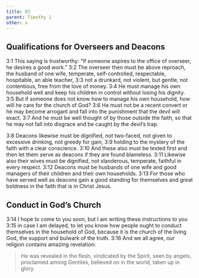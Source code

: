 ```yaml
---
title: 03
parent: Timothy 1
other: x
---
```

## Qualifications for Overseers and Deacons

<a name="3:1">3:1</a> This saying is trustworthy: “If someone aspires to the office of overseer, he desires a good work.” <a name="3:2">3:2</a> The overseer then must be above reproach, the husband of one wife, temperate, self-controlled, respectable, hospitable, an able teacher, <a name="3:3">3:3</a> not a drunkard, not violent, but gentle, not contentious, free from the love of money. <a name="3:4">3:4</a> He must manage his own household well and keep his children in control without losing his dignity. <a name="3:5">3:5</a> But if someone does not know how to manage his own household, how will he care for the church of God? <a name="3:6">3:6</a> He must not be a recent convert or he may become arrogant and fall into the punishment that the devil will exact. <a name="3:7">3:7</a> And he must be well thought of by those outside the faith, so that he may not fall into disgrace and be caught by the devil’s trap.

<a name="3:8">3:8</a> Deacons likewise must be dignified, not two-faced, not given to excessive drinking, not greedy for gain, <a name="3:9">3:9</a> holding to the mystery of the faith with a clear conscience. <a name="3:10">3:10</a> And these also must be tested first and then let them serve as deacons if they are found blameless. <a name="3:11">3:11</a> Likewise also their wives must be dignified, not slanderous, temperate, faithful in every respect. <a name="3:12">3:12</a> Deacons must be husbands of one wife and good managers of their children and their own households. <a name="3:13">3:13</a> For those who have served well as deacons gain a good standing for themselves and great boldness in the faith that is in Christ Jesus.

## Conduct in God’s Church

<a name="3:14">3:14</a> I hope to come to you soon, but I am writing these instructions to you <a name="3:15">3:15</a> in case I am delayed, to let you know how people ought to conduct themselves in the household of God, because it is the church of the living God, the support and bulwark of the truth. <a name="3:16">3:16</a> And we all agree, our religion contains amazing revelation:

> He was revealed in the flesh,
> vindicated by the Spirit,
> seen by angels,
> proclaimed among Gentiles,
> believed on in the world,
> taken up in glory.
